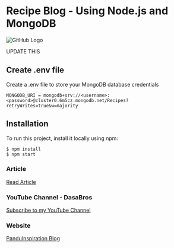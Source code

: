 # Recipe Blog - Using Node.js and MongoDB

![GitHub Logo](https://github.com/Pandula1234/Recipe-Blog-With-NoSQL/blob/main/public/img/logo.png)

UPDATE THIS

## Create .env file
Create a .env file to store your MongoDB database credentials

```
MONGODB_URI = mongodb+srv://<username>:<password>@cluster0.6m5cz.mongodb.net/Recipes?retryWrites=true&w=majority
```

## Installation
To run this project, install it locally using npm:

```
$ npm install
$ npm start
```


###  Article

[Read Article](https://raddy.co.uk/blog/how-to-build-a-recipe-blog-using-node-js-and-mongodb-express-ejs-mongoose-crud/)

### YouTube Channel - DasaBros

[Subscribe to my YouTube Channel](https://www.youtube.com/channel/UCGWnSrNxvvKE7TKJARh3uEg)

### Website
[PanduInspiration Blog](https://panduinspire.home.blog/)


